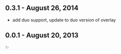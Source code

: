 
0.3.1 - August 26, 2014
-----------------------

* add duo support, update to duo version of overlay

0.0.1 - August 20, 2013
-----------------------
:sparkles: